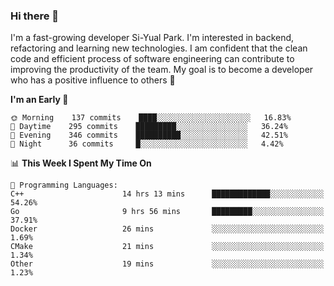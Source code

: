 ### Hi there 👋


I'm a fast-growing developer Si-Yual Park. I'm interested in backend, refactoring and learning new technologies. I am confident that the clean code and efficient process of software engineering can contribute to improving the productivity of the team. My goal is to become a developer who has a positive influence to others 🔭

<!--START_SECTION:waka-->
**I'm an Early 🐤** 

```text
🌞 Morning    137 commits    ████░░░░░░░░░░░░░░░░░░░░░   16.83% 
🌆 Daytime    295 commits    █████████░░░░░░░░░░░░░░░░   36.24% 
🌃 Evening    346 commits    ██████████░░░░░░░░░░░░░░░   42.51% 
🌙 Night      36 commits     █░░░░░░░░░░░░░░░░░░░░░░░░   4.42%

```


📊 **This Week I Spent My Time On** 

```text
💬 Programming Languages: 
C++                      14 hrs 13 mins      █████████████░░░░░░░░░░░░   54.26% 
Go                       9 hrs 56 mins       █████████░░░░░░░░░░░░░░░░   37.91% 
Docker                   26 mins             ░░░░░░░░░░░░░░░░░░░░░░░░░   1.69% 
CMake                    21 mins             ░░░░░░░░░░░░░░░░░░░░░░░░░   1.34% 
Other                    19 mins             ░░░░░░░░░░░░░░░░░░░░░░░░░   1.23%

```


<!--END_SECTION:waka-->
